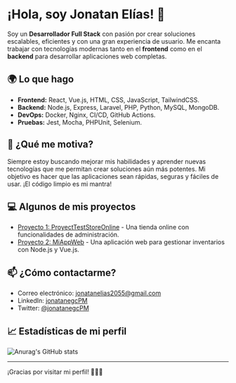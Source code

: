 # ¡Hola, soy Jonatan Elías! 👋

Soy un **Desarrollador Full Stack** con pasión por crear soluciones escalables, eficientes y con una gran experiencia de usuario. Me encanta trabajar con tecnologías modernas tanto en el **frontend** como en el **backend** para desarrollar aplicaciones web completas.

## 🌍 Lo que hago

- **Frontend:** React, Vue.js, HTML, CSS, JavaScript, TailwindCSS.
- **Backend:** Node.js, Express, Laravel, PHP, Python, MySQL, MongoDB.
- **DevOps:** Docker, Nginx, CI/CD, GitHub Actions.
- **Pruebas:** Jest, Mocha, PHPUnit, Selenium.

## 🚀 ¿Qué me motiva?

Siempre estoy buscando mejorar mis habilidades y aprender nuevas tecnologías que me permitan crear soluciones aún más potentes. Mi objetivo es hacer que las aplicaciones sean rápidas, seguras y fáciles de usar. ¡El código limpio es mi mantra!

## 💻 Algunos de mis proyectos

- [Proyecto 1: ProyectTestStoreOnline](https://github.com/jonatanegcPM/ProyectTestStoreOnline) - Una tienda online con funcionalidades de administración.
- [Proyecto 2: MiAppWeb](https://github.com/jonatanegcPM/MiAppWeb) - Una aplicación web para gestionar inventarios con Node.js y Vue.js.
  
## 📫 ¿Cómo contactarme?

- Correo electrónico: [jonatanelias2055@gmail.com](mailto:jonatanelias2055@gmail.com)
- LinkedIn: [jonatanegcPM](https://www.linkedin.com/in/jonatanegcPM)
- Twitter: [@jonatanegcPM](https://twitter.com/jonatanegcPM)

## 📈 Estadísticas de mi perfil

![Anurag's GitHub stats](https://github-readme-stats.vercel.app/api?username=jonatanegcPM&show_icons=true&theme=radical)

---
¡Gracias por visitar mi perfil! 👨‍💻✨
